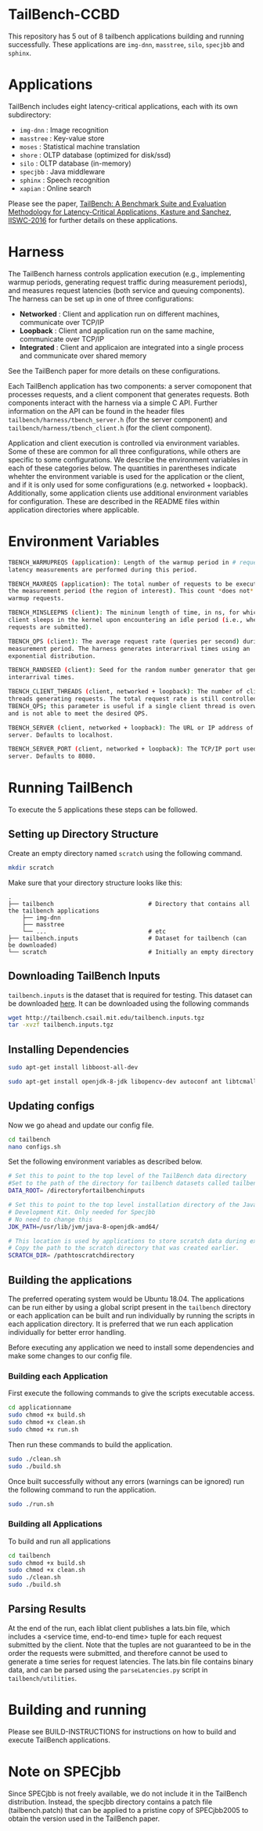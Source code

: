 # TailBench-CCBD

This repository has 5 out of 8 tailbench applications building and running successfully. These applications are `img-dnn`, `masstree`, `silo`, `specjbb` and `sphinx`.

# Applications

TailBench includes eight latency-critical applications, each with its own
subdirectory:

 - `img-dnn`      : Image recognition
 - `masstree`     : Key-value store
 - `moses`        : Statistical machine translation
 - `shore`        : OLTP database (optimized for disk/ssd)
 - `silo`         : OLTP database (in-memory)
 - `specjbb`      : Java middleware
 - `sphinx`       : Speech recognition
 - `xapian`       : Online search

Please see the paper, [TailBench: A Benchmark Suite and Evaluation Methodology for Latency-Critical Applications, Kasture and Sanchez, IISWC-2016](http://people.csail.mit.edu/sanchez/papers/2016.tailbench.iiswc.pdf) for further details on these applications.

# Harness

The TailBench harness controls application execution (e.g., implementing warmup
periods, generating request traffic during measurement periods), and measures
request latencies (both service and queuing components). The harness can be set
up in one of three configurations:

 - **Networked**    : Client and application run on different machines, communicate
                  over TCP/IP
 - **Loopback**     : Client and application run on the same machine, communicate
                  over TCP/IP
 - **Integrated**   : Client and applicaion are integrated into a single process and
                  communicate over shared memory

See the TailBench paper for more details on these configurations.

Each TailBench application has two components: a server comoponent that
processes requests, and a client component that generates requests. Both
components interact with the harness via a simple C API. Further information on
the API can be found in the header files `tailbench/harness/tbench_server.h` (for the server
component) and `tailbench/harness/tbench_client.h` (for the client component). 

Application and client execution is controlled via environment variables. Some
of these are common for all three configurations, while others are specific to
some configurations. We describe the environment variables in each of these
categories below. The quantities in parentheses indicate whehter the environment
variable is used for the application or the client, and if it is only used for
some configurations (e.g. networked + loopback).  Additionally, some application
clients use additional environment variables for configuration. These are
described in the README files within application directories where applicable.

# Environment Variables

```bash
TBENCH_WARMUPREQS (application): Length of the warmup period in # requests. No
latency measurements are performed during this period.

TBENCH_MAXREQS (application): The total number of requests to be executed during
the measurement period (the region of interest). This count *does not* include
warmup requests.

TBENCH_MINSLEEPNS (client): The mininum length of time, in ns, for which the
client sleeps in the kernel upon encountering an idle period (i.e., when no
requests are submitted).

TBENCH_QPS (client): The average request rate (queries per second) during the
measurement period. The harness generates interarrival times using an
exponential distribution.

TBENCH_RANDSEED (client): Seed for the random number generator that generates
interarrival times.

TBENCH_CLIENT_THREADS (client, networked + loopback): The number of client
threads generating requests. The total request rate is still controlled by
TBENCH_QPS; this parameter is useful if a single client thread is overwhelmed
and is not able to meet the desired QPS.

TBENCH_SERVER (client, networked + loopback): The URL or IP address of the
server. Defaults to localhost.

TBENCH_SERVER_PORT (client, networked + loopback): The TCP/IP port used by the
server. Defaults to 8080.
```

# Running TailBench
To execute the 5 applications these steps can be followed.

## Setting up Directory Structure

Create an empty directory named `scratch` using the following command.

```bash
mkdir scratch
```

Make sure that your directory structure looks like this:

    .
    ├── tailbench                           # Directory that contains all the tailbench applications
        ├── img-dnn
        ├── masstree
        └── ...                             # etc 
    ├── tailbench.inputs                    # Dataset for tailbench (can be downloaded)
    └── scratch                             # Initially an empty directory

## Downloading TailBench Inputs

`tailbench.inputs` is the dataset that is required for testing. This dataset can be downloaded [here](http://tailbench.csail.mit.edu/tailbench.inputs.tgz). It can be downloaded using the following commands

```bash
wget http://tailbench.csail.mit.edu/tailbench.inputs.tgz
tar -xvzf tailbench.inputs.tgz
```

## Installing Dependencies

```bash
sudo apt-get install libboost-all-dev
```

```bash
sudo apt-get install openjdk-8-jdk libopencv-dev autoconf ant libtcmalloc-minimal4 swig google-perftools bzip2 libnuma-dev libjemalloc-dev libgoogle-perftools-dev libdb5.3++-dev libmysqld-dev libaio-dev uuid-dev libbz2-dev python-numpy python-scipy libgtop2-dev
```

## Updating configs

Now we go ahead and update our config file.

```bash
cd tailbench
nano configs.sh
```

Set the following environment variables as described below.

```bash
# Set this to point to the top level of the TailBench data directory
#Set to the path of the directory for tailbench datasets called tailbench.inputs
DATA_ROOT= /directoryfortailbenchinputs

# Set this to point to the top level installation directory of the Java
# Development Kit. Only needed for Specjbb
# No need to change this
JDK_PATH=/usr/lib/jvm/java-8-openjdk-amd64/

# This location is used by applications to store scratch data during execution.
# Copy the path to the scratch directory that was created earlier.
SCRATCH_DIR= /pathtoscratchdirectory
```

## Building the applications

The preferred operating system would be Ubuntu 18.04.
The applications can be run either by using a global script present in the `tailbench` directory or each application can be built and run individually by running the scripts in each application directory.  It is preferred that we run each application individually for better error handling.

Before executing any application we need to install some dependencies and make some changes to our config file.

### Building each Application

First execute the following commands to give the scripts executable access.

```bash
cd applicationname
sudo chmod +x build.sh
sudo chmod +x clean.sh
sudo chmod +x run.sh
```

Then run these commands to build the application.

```bash
sudo ./clean.sh
sudo ./build.sh
```

Once built successfully without any errors (warnings can be ignored) run the following command to run the application.

```bash
sudo ./run.sh
```

### Building all Applications

To build and run all applications

```bash
cd tailbench
sudo chmod +x build.sh
sudo chmod +x clean.sh
sudo ./clean.sh
sudo ./build.sh
```

## Parsing Results

At the end of the run, each liblat client publishes a lats.bin file, which
includes a <service time, end-to-end time> tuple for each request submitted by
the client. Note that the tuples are not guaranteed to be in the order the
requests were submitted, and therefore cannot be used to generate a time series
for request latencies. The lats.bin file contains binary data, and can be parsed
using the `parseLatencies.py` script in `tailbench/utilities`.

# Building and running

Please see BUILD-INSTRUCTIONS for instructions on how to build and execute TailBench applications.

# Note on SPECjbb

Since SPECjbb is not freely available, we do not include it in the TailBench
distribution. Instead, the specjbb directory contains a patch file
(tailbench.patch) that can be applied to a pristine copy of SPECjbb2005 to
obtain the version used in the TailBench paper.